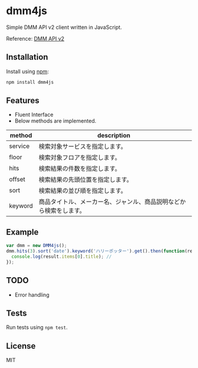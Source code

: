 # dmm4js
Simple DMM API v2 client written in JavaScript.

Reference: [DMM API v2](https://affiliate.dmm.com/api/)

## Installation

Install using [npm](https://www.npmjs.org/):

```sh
npm install dmm4js
```

## Features
- Fluent Interface
- Below methods are implemented.

|method|description|
|---|---|
|service|検索対象サービスを指定します。|
|floor|検索対象フロアを指定します。|
|hits|検索結果の件数を指定します。|
|offset|検索結果の先頭位置を指定します。|
|sort|検索結果の並び順を指定します。|
|keyword|商品タイトル、メーカー名、ジャンル、商品説明などから検索をします。|

## Example

```javascript
var dmm = new DMM4js();
dmm.hits(3).sort('date').keyword('ハリーポッター').get().then(function(result) {
  console.log(result.items[0].title); //
});
```

## TODO
- Error handling

## Tests
Run tests using `npm test`.

## License
MIT
